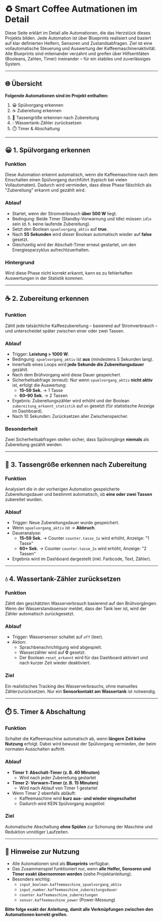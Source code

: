 # ♻️ **Smart Coffee Autmationen im Detail**

Diese Seite erklärt im Detail alle Automationen, die das Herzstück dieses Projekts bilden. Jede Automation ist über Blueprints realisiert und basiert auf klar definierten Helfern, Sensoren und Zustandsabfragen. Ziel ist eine vollautomatische Steuerung und Auswertung der Kaffeemaschinenaktivität. Alle Blueprints sind miteinander verzahnt und greifen über Hilfsentitäten (Booleans, Zahlen, Timer) ineinander – für ein stabiles und zuverlässiges System.

---

## 🌐 Übersicht

**Folgende Automationen sind im Projekt enthalten:**

1. 😀 Spülvorgang erkennen
2. ☕️ Zubereitung erkennen
3. 🍵 Tassengröße erkennen nach Zubereitung
4. 💧 Wassertank-Zähler zurücksetzen
5. ⏱️ Timer & Abschaltung

---

## 😀 1. Spülvorgang erkennen

### Funktion

Diese Automation erkennt automatisch, wenn die Kaffeemaschine nach dem Einschalten einen Spülvorgang durchführt (typisch bei vielen Vollautomaten). Dadurch wird vermieden, dass diese Phase fälschlich als "Zubereitung" erkannt und gezählt wird.

### Ablauf

- Startet, wenn der Stromverbrauch **über 500 W** liegt.
- Bedingung: Beide Timer (Standby-Vorwarnung und Idle) müssen `idle` sein (d. h. keine laufende Zubereitung).
- Setzt den Boolean `spuelvorgang_aktiv` auf **true**.
- Nach **55 Sekunden** wird dieser Boolean automatisch wieder auf **false** gesetzt.
- Gleichzeitig wird der Abschalt-Timer erneut gestartet, um den Energiesparzyklus aufrechtzuerhalten.

### Hintergrund

Wird diese Phase nicht korrekt erkannt, kann es zu fehlerhaften Auswertungen in der Statistik kommen.

---

## ☕️ 2. Zubereitung erkennen

### Funktion

Zählt jede tatsächliche Kaffeezubereitung – basierend auf Stromverbrauch – und unterscheidet später zwischen einer oder zwei Tassen.

### Ablauf

- Trigger: **Leistung > 1000 W**.
- Bedingung: `spuelvorgang_aktiv` ist **aus** (mindestens 5 Sekunden lang).
- Innerhalb eines Loops wird **jede Sekunde die Zubereitungsdauer** gezählt.
- Nach dem Brühvorgang wird diese Dauer gespeichert.
- Sicherheitsabfrage (erneut): Nur wenn `spuelvorgang_aktiv` **nicht aktiv** ist, erfolgt die Auswertung:
  - **15–59 Sek.** → 1 Tasse
  - **60–90 Sek.** → 2 Tassen
- Ergebnis: Zubereitungszähler wird erhöht und der Boolean `zubereitung_erkannt_statistik` auf `on` gesetzt (für statistische Anzeige im Dashboard).
- Nach 10 Sekunden: Zurücksetzen aller Zwischenspeicher.

### Besonderheit

Zwei Sicherheitsabfragen stellen sicher, dass Spülvorgänge **niemals** als Zubereitung gezählt werden.

---

## 🍵 3. Tassengröße erkennen nach Zubereitung

### Funktion

Analysiert die in der vorherigen Automation gespeicherte Zubereitungsdauer und bestimmt automatisch, ob **eine oder zwei Tassen** zubereitet wurden.

### Ablauf

- Trigger: Neue Zubereitungsdauer wurde gespeichert.
- Wenn `spuelvorgang_aktiv` ist → **Abbruch**.
- Daueranalyse:
  - **15–59 Sek.** → Counter `counter.tasse_1x` wird erhöht, Anzeige: "1 Tasse"
  - **60+ Sek.** → Counter `counter.tasse_2x` wird erhöht, Anzeige: "2 Tassen"
- Ergebnis wird im Dashboard dargestellt (inkl. Farbcode, Text, Zähler).

---

## 💧 4. Wassertank-Zähler zurücksetzen

### Funktion

Zählt den geschätzten Wasserverbrauch basierend auf den Brühvorgängen. Wenn der Wasserstandssensor meldet, dass der Tank leer ist, wird der Zähler automatisch zurückgesetzt.

### Ablauf

- Trigger: Wassersensor schaltet auf `off` (leer).
- Aktion:
  - Sprachbenachrichtigung wird abgespielt.
  - Wasserzähler wird auf **0** gesetzt.
  - Der Boolean `reset_erkannt` wird für das Dashboard aktiviert und nach kurzer Zeit wieder deaktiviert.

### Ziel

Ein realistisches Tracking des Wasserverbrauchs, ohne manuelles Zählerzurücksetzen. Nur ein **Sensorkontakt am Wassertank** ist notwendig.

---

## ⏱️ 5. Timer & Abschaltung

### Funktion

Schaltet die Kaffeemaschine automatisch ab, wenn **längere Zeit keine Nutzung** erfolgt. Dabei wird bewusst der Spülvorgang vermieden, der beim normalen Ausschalten auftritt.

### Ablauf

- **Timer 1: Abschalt-Timer (z. B. 40 Minuten)**
  - Wird nach jeder Zubereitung gestartet
- **Timer 2: Vorwarn-Timer (z. B. 15 Minuten)**
  - Wird nach Ablauf von Timer 1 gestartet
- Wenn Timer 2 ebenfalls abläuft:
  - Kaffeemaschine wird **kurz aus- und wieder eingeschaltet**
  - Dadurch wird KEIN Spülvorgang ausgelöst

### Ziel

Automatische Abschaltung **ohne Spülen** zur Schonung der Maschine und Reduktion unnötiger Laufzeiten.

---

## 🔗 Hinweise zur Nutzung

- Alle Automationen sind als **Blueprints** verfügbar.
- Das Zusammenspiel funktioniert nur, wenn **alle Helfer, Sensoren und Timer exakt übernommen werden** (siehe Projektanleitung).
- Besonders wichtig:
  - `input_boolean.kaffeemaschine_spuelvorgang_aktiv`
  - `input_number.kaffeemaschine_zubereitungsdauer`
  - `counter.kaffeemaschine_zubereitungen`
  - `sensor.kaffeemaschine_power` (Power-Messung)

**Bitte folge exakt der Anleitung, damit alle Verknüpfungen zwischen den Automationen korrekt greifen.**
